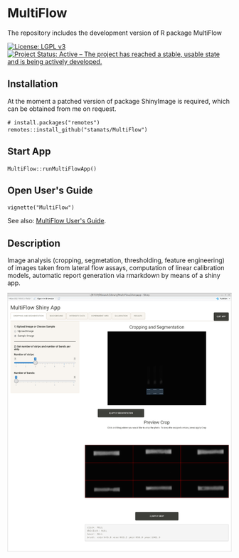 # MultiFlow
The repository includes the development version of R package MultiFlow

[![License: LGPL v3](https://img.shields.io/badge/License-LGPL%20v3-blue.svg)](https://www.gnu.org/licenses/lgpl-3.0)
[![Project Status: Active – The project has reached a stable, usable state and is being actively developed.](https://www.repostatus.org/badges/latest/active.svg)](https://www.repostatus.org/#active)

## Installation

At the moment a patched version of package ShinyImage is required, which 
can be obtained from me on request.

```{r, eval = FALSE}
# install.packages("remotes")
remotes::install_github("stamats/MultiFlow")
```

## Start App

```{r}
MultiFlow::runMultiFlowApp()
```

## Open User's Guide
```{r}
vignette("MultiFlow")
```
See also: [MultiFlow User's Guide](https://stamats.github.io/MultiFlow/MultiFlow.html).

## Description
Image analysis (cropping, segmetation, thresholding, feature engineering) 
of images taken from lateral flow assays, computation of linear calibration 
models, automatic report generation via rmarkdown by means of a shiny app.

![MultiFlow Shiny App](MultiFlowShinyApp.png)
